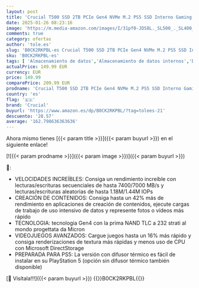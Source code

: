 ```yaml
---
layout: post
title: 'Crucial T500 SSD 2TB PCIe Gen4 NVMe M.2 PS5 SSD Interno Gaming con Disipador  Hasta 7400 MB/s  Compatible PlayStation 5  TLC NAND  Ordenador Portátil y de Sobremesa  Disco Duro SSD - CT2000T500SSD5'
date: 2025-01-26 08:23:16
image: 'https://m.media-amazon.com/images/I/31pf0-JDS8L._SL500_._SL400_.jpg'
comments: true
category: ofertas
author: 'tole.es'
slug: 'B0CK2RKPBL-es Crucial T500 SSD 2TB PCIe Gen4 NVMe M.2 PS5 SSD Interno...'
sku: 'B0CK2RKPBL-es'
tags: [ 'Almacenamiento de datos','Almacenamiento de datos internos','Discos duros sólidos internos','Hardware y juegos para PlayStation 5','Informática','Juegos y Accesorios para PC','Videojuegos','crucial','playstation','ps5','🇪🇸', ]
actualPrice: 149.99 EUR
currency: EUR
price: 149.99
comparePrice: 209.99 EUR
prodname: 'Crucial T500 SSD 2TB PCIe Gen4 NVMe M.2 PS5 SSD Interno Gaming con Disipador  Hasta 7400 MB/s  Compatible PlayStation 5  TLC NAND  Ordenador Portátil y de Sobremesa  Disco Duro SSD - CT2000T500SSD5'
country: 'es'
flag: '🇪🇸'
brand: 'Crucial'
buyurl: 'https://www.amazon.es/dp/B0CK2RKPBL/?tag=tolees-21'
descuento: '28.57'
average: '162.798636363636'
---
```


Ahora mismo tienes [{{< param title >}}]({{< param buyurl >}}) en el siguiente enlace!

[![{{< param prodname >}}]({{< param image >}})]({{< param buyurl >}})

🔎:

- VELOCIDADES INCREÍBLES: Consiga un rendimiento increíble con lecturas/escrituras secuenciales de hasta 7400/7000 MB/s y lecturas/escrituras aleatorias de hasta 1.18M/1.44M IOPs
- CREACIÓN DE CONTENIDOS: Consiga hasta un 42% más de rendimiento en aplicaciones de creación de contenidos, ejecute cargas de trabajo de uso intensivo de datos y represente fotos o vídeos más rápido
- TECNOLOGIA: tecnologia Gen4 con la prima NAND TLC a 232 strati al mondo progettata da Micron
- VIDEOJUEGOS AVANZADOS: Cargue juegos hasta un 16% más rápido y consiga renderizaciones de textura más rápidas y menos uso de CPU con Microsoft DirectStorage
- PREPARADA PARA PS5: La versión con difusor térmico es fácil de instalar en su PlayStation 5 (opción sin difusor térmico también disponible)

[🛒 Visítala!!!]({{< param buyurl >}})
{{<world>}}B0CK2RKPBL{{</world>}}
